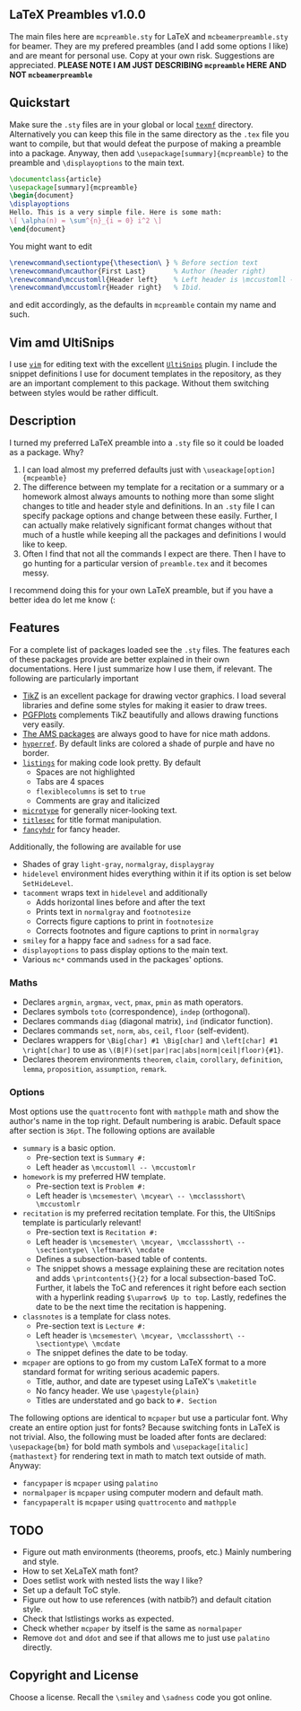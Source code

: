 ## LaTeX Preambles v1.0.0

The main files here are `mcpreamble.sty` for LaTeX and `mcbeamerpreamble.sty` for beamer. They are my prefered preambles (and I add some options I like) and are meant for personal use. Copy at your own risk. Suggestions are appreciated. **PLEASE NOTE I AM JUST DESCRIBING `mcpreamble` HERE AND NOT `mcbeamerpreamble`**

## Quickstart

Make sure the `.sty` files are in your global or local [`texmf`](https://www.google.com/search?q=where+is+texmf) directory. Alternatively you can keep this file in the same directory as the `.tex` file you want to compile, but that would defeat the purpose of making a preamble into a package. Anyway, then add `\usepackage[summary]{mcpreamble}` to the preamble and `\displayoptions` to the main text.
```tex
\documentclass{article}
\usepackage[summary]{mcpreamble}
\begin{document}
\displayoptions
Hello. This is a very simple file. Here is some math:
\[ \alpha(n) = \sum^{n}_{i = 0} i^2 \]
\end{document}
```

You might want to edit
```tex
\renewcommand\sectiontype{\thesection\ } % Before section text
\renewcommand\mcauthor{First Last}       % Author (header right)
\renewcommand\mccustomll{Header left}    % Left header is \mccustomll -- \mccustomlr
\renewcommand\mccustomlr{Header right}   % Ibid.
```

and edit accordingly, as the defaults in `mcpreamble` contain my name and such.

## Vim amd UltiSnips

I use [`vim`](http://www.vim.org/) for editing text with the excellent [`UltiSnips`](http://github.com/sirver/UltiSnips) plugin. I include the snippet definitions I use for document templates in the repository, as they are an important complement to this package. Without them switching between styles would be rather difficult.

## Description

I turned my preferred LaTeX preamble into a `.sty` file so it could be loaded as a package. Why?

1. I can load almost my preferred defaults just with `\useackage[option]{mcpeamble}`
2. The difference between my template for a recitation or a summary or a homework almost always amounts to nothing more than some slight changes to title and header style and definitions. In an `.sty` file I can specify package options and change between these easily. Further, I can actually make relatively significant format changes without that much of a hustle while keeping all the packages and definitions I would like to keep.
3. Often I find that not all the commands I expect are there. Then I have to go hunting for a particular version of `preamble.tex` and it becomes messy.

I recommend doing this for your own LaTeX preamble, but if you have a better idea do let me know (:

## Features

For a complete list of packages loaded see the `.sty` files. The features each of these packages provide are better explained in their own documentations. Here I just summarize how I use them, if relevant. The following are particularly important

* [TikZ](http://sourceforge.net/projects/pgf/) is an excellent package for drawing vector graphics. I load several libraries and define some styles for making it easier to draw trees.
* [PGFPlots](http://pgfplots.net) complements TikZ beautifully and allows drawing functions very easily.
* [The AMS packages](http://ams.org/publications/authors/tex/amslatex) are always good to have for nice math addons.
* [`hyperref`](http://www.tug.org/applications/hyperref/manual.html). By default links are colored a shade of purple and have no border.
* [`listings`](http://ctan.org/tex-archive/macros/latex/contrib/listings/) for making code look pretty. By default
    * Spaces are not highlighted
    * Tabs are 4 spaces
    * `flexiblecolumns` is set to `true`
    * Comments are gray and italicized
* [`microtype`](http://ctan.org/tex-archive/macros/latex/contrib/microtype/) for generally nicer-looking text.
* [`titlesec`](http://ctan.org/tex-archive/macros/latex/contrib/titlesec/) for title format manipulation.
* [`fancyhdr`](http://ctan.org/tex-archive/macros/latex/contrib/fancyhdr/) for fancy header.

Additionally, the following are available for use

* Shades of gray `light-gray`, `normalgray`, `displaygray`
* `hidelevel` environment hides everything within it if its option is set below `SetHideLevel`.
* `tacomment` wraps text in `hidelevel` and additionally
    * Adds horizontal lines before and after the text
    * Prints text in `normalgray` and `footnotesize`
    * Corrects figure captions to print in `footnotesize`
    * Corrects footnotes and figure captions to print in `normalgray`
* `smiley` for a happy face and `sadness` for a sad face.
* `displayoptions` to pass display options to the main text.
* Various `mc*` commands used in the packages' options.

### Maths

* Declares `argmin`, `argmax`, `vect`, `pmax`, `pmin` as math operators.
* Declares symbols `toto` (correspondence), `indep` (orthogonal).
* Declares commands `diag` (diagonal matrix), `ind` (indicator function).
* Declares commands `set`, `norm`, `abs`, `ceil`, `floor` (self-evident).
* Declares wrappers for `\Big[char] #1 \Big[char]` and `\left[char] #1 \right[char]` to use as `\(B|F)(set|par|rac|abs|norm|ceil|floor){#1}`.
* Declares theorem environments `theorem`, `claim`, `corollary`, `definition`, `lemma`, `proposition`, `assumption`, `remark`.

### Options

Most options use the `quattrocento` font with `mathpple` math and show the author's name in the top right. Default numbering is arabic. Default space after section is `36pt`. The following options are available

* `summary` is a basic option.
    * Pre-section text is `Summary #:`
    * Left header as `\mccustomll -- \mccustomlr`
* `homework` is my preferred HW template.
    * Pre-section text is `Problem #:`
    * Left header is `\mcsemester\ \mcyear\ -- \mcclassshort\ \mccustomlr`
* `recitation` is my preferred recitation template. For this, the UltiSnips template is particularly relevant!
    * Pre-section text is `Recitation #:`
    * Left header is `\mcsemester\ \mcyear, \mcclassshort\ -- \sectiontype\ \leftmark\ \mcdate`
    * Defines a subsection-based table of contents.
    * The snippet shows a message explaining these are recitation notes and adds `\printcontents{}{2}` for a local subsection-based ToC. Further, it labels the ToC and references it right before each section with a hyperlink reading `$\uparrow$ Up to top`. Lastly, redefines the date to be the next time the recitation is happening.
* `classnotes` is a template for class notes.
    * Pre-section text is `Lecture #:`
    * Left header is `\mcsemester\ \mcyear, \mcclassshort\ -- \sectiontype\ \mcdate`
    * The snippet defines the date to be today.
* `mcpaper` are options to go from my custom LaTeX format to a more standard format for writing serious academic papers.
    * Title, author, and date are typeset using LaTeX's `\maketitle`
    * No fancy header. We use `\pagestyle{plain}`
    * Titles are understated and go back to `#. Section`

The following options are identical to `mcpaper` but use a particular font. Why create an entire option just for fonts? Because switching fonts in LaTeX is not trivial. Also, the following must be loaded after fonts are declared: `\usepackage{bm}` for bold math symbols and  `\usepackage[italic]{mathastext}` for rendering text in math to match text outside of math. Anyway:
* `fancypaper` is `mcpaper` using `palatino`
* `normalpaper` is `mcpaper` using computer modern and default math.
* `fancypaperalt` is `mcpaper` using `quattrocento` and `mathpple`

## TODO

* Figure out math environments (theorems, proofs, etc.) Mainly numbering and style.
* How to set XeLaTeX math font?
* Does setlist work with nested lists the way I like?
* Set up a default ToC style.
* Figure out how to use references (with natbib?) and default citation style.
* Check that lstlistings works as expected.
* Check whether `mcpaper` by itself is the same as `normalpaper`
* Remove `dot` and `ddot` and see if that allows me to just use `palatino` directly.

## Copyright and License

Choose a license. Recall the `\smiley` and `\sadness` code you got online.

